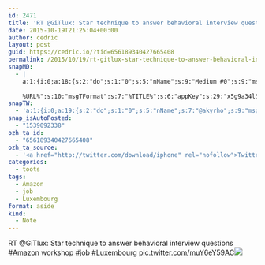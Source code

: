 ```yaml
---
id: 2471
title: 'RT @GiTlux: Star technique to answer behavioral interview questions #Amazon workshop #job #Luxembourg pic.twitter.com/muY6eY59AC'
date: 2015-10-19T21:25:04+00:00
author: cedric
layout: post
guid: https://cedric.io/?tid=656189340427665408
permalink: /2015/10/19/rt-gitlux-star-technique-to-answer-behavioral-interview-questions-amazon-workshop-job-luxembourg-pic-twitter-com-muy6ey59ac/
snapMD:
  - |
    a:1:{i:0;a:18:{s:2:"do";s:1:"0";s:5:"nName";s:9:"Medium #0";s:9:"msgFormat";s:19:"%FULLTEXT%
    
    %URL%";s:10:"msgTFormat";s:7:"%TITLE%";s:6:"appKey";s:29:"x5g9a34l5z294i5y2q284e4g54454";s:6:"appSec";s:85:"d3h0a44e4s2b4i5u2r234m5f5b4v2l5q2a444h574347464a454x2w20374447494c484b4w2c464f5u2d4z2";s:8:"inclTags";s:1:"1";s:7:"fltrsOn";i:0;s:5:"fltrs";a:0:{}s:7:"proxyOn";i:0;s:7:"useSURL";i:0;s:1:"v";i:350;s:4:"publ";s:1:"0";s:11:"accessToken";s:65:"2353413aa5437433e5648ccf74a16119308317c52d1a24d8ed99f26add037528a";s:12:"appAppUserID";s:65:"104b21fd8da79171a6e7bf800d03b4b761204f242935e05d2d86850a6b1635f77";s:14:"appAppUserName";s:26:"Cédric Bousmanne (akyrho)";s:13:"appAppUserURL";s:26:"https://medium.com/@akyrho";s:7:"pubList";a:0:{}}}
snapTW:
  - 'a:1:{i:0;a:19:{s:2:"do";s:1:"0";s:5:"nName";s:7:"@akyrho";s:9:"msgFormat";s:26:"%TITLE%. %EXCERPT% - %URL%";s:6:"appKey";s:55:"x5g9a8325v2y475r3c4m48584n53446p423r3r5u3e356j5j3k4r2p3";s:6:"appSec";s:105:"d3h0a94o46415u594v3q5l5n5l4r4x474x4j484o473u4i5w2m4k494z2k344n306n5r3l5v2s554p4n3p3k45495c3z4v4d3m3u5w525";s:7:"fltrsOn";i:0;s:5:"fltrs";a:0:{}s:7:"proxyOn";i:0;s:7:"useSURL";i:0;s:1:"v";i:350;s:5:"twURL";s:25:"http://twitter.com/akyrho";s:11:"accessToken";s:50:"6678782-Eyg60SCeh7762DEIsYtTPD5GVeOuSN8ATMdF2Lpppe";s:14:"accessTokenSec";s:45:"PgGDCbcYLJnR5esZjY9ID72A33mUNCYnQwaQTBsojSJNa";s:5:"tw140";i:0;s:10:"riComments";s:1:"1";s:11:"riCommentsM";s:1:"1";s:12:"riCommentsAA";s:1:"1";s:8:"attchImg";s:1:"1";s:9:"wpImgSize";s:4:"full";}}'
snap_isAutoPosted:
  - "1539092338"
ozh_ta_id:
  - "656189340427665408"
ozh_ta_source:
  - '<a href="http://twitter.com/download/iphone" rel="nofollow">Twitter for iPhone</a>'
categories:
  - toots
tags:
  - Amazon
  - job
  - Luxembourg
format: aside
kind:
  - Note
---
```

RT @GiTlux: Star technique to answer behavioral interview questions <span class="hashtag hashtag_local">#<a href="https://cedric.io/tag/amazon/">Amazon</a> workshop <span class="hashtag hashtag_local">#<a href="https://cedric.io/tag/job/">job</a> <span class="hashtag hashtag_local">#<a href="https://cedric.io/tag/luxembourg/">Luxembourg</a> <a href="https://twitter.com/GiTlux/status/656148526037127168/photo/1" title="https://twitter.com/GiTlux/status/656148526037127168/photo/1" class="link link_untco link_untco_image">pic.twitter.com/muY6eY59AC</a><span class="embed_image embed_image_yes"><a href="https://twitter.com/GiTlux/status/656148526037127168/photo/1"><img src="https://i2.wp.com/pbs.twimg.com/media/CRsbm5xWIAAWR3O.jpg?w=900&#038;ssl=1" data-recalc-dims="1" /></a></span></p>